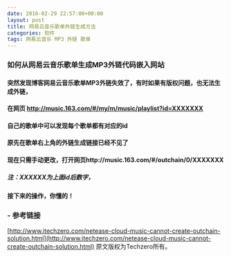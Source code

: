 ```yaml
---
date: 2016-02-29 22:57:00+00:00
layout: post
title: 网易云音乐歌单外链生成方法
categories: 软件
tags: 网易云音乐 MP3 外链 歌单
---
```


###  如何从网易云音乐歌单生成MP3外链代码嵌入网站

####  突然发现博客网易云音乐歌单MP3外链失效了，有时如果有版权问题，也无法生成外链，

####  在网页 http://music.163.com/#/my/m/music/playlist?id=XXXXXXX

####  自己的歌单中可以发现每个歌单都有对应的id

####  原先在歌单右上角的外链生成链接已经不见了

####  现在只需手动更改，打开网页http://music.163.com/#/outchain/0/XXXXXXX

#####  注：XXXXXX为上面id后数字，

####  接下来的操作，你懂的！

### - **参考链接**
[http://www.itechzero.com/netease-cloud-music-cannot-create-outchain-solution.html](http://www.itechzero.com/netease-cloud-music-cannot-create-outchain-solution.html)
原文版权为Techzero所有。



   <script>
window.tctipConfig = {
        staticPrefix:   "http://static.tctip.com",
        buttonImageId:  7,
        buttonTip:  "zanzhu",
        list:{
            alipay: {qrimg: "https://raw.githubusercontent.com/flyingyouth/Jekyll-Light/gh-pages/img/ali.png"},
            weixin:{qrimg: "https://raw.githubusercontent.com/flyingyouth/Jekyll-Light/gh-pages/img/wx.png"},
        }
};
</script>
<script src="http://static.tctip.com/js/tctip.min.js"></script>
   
